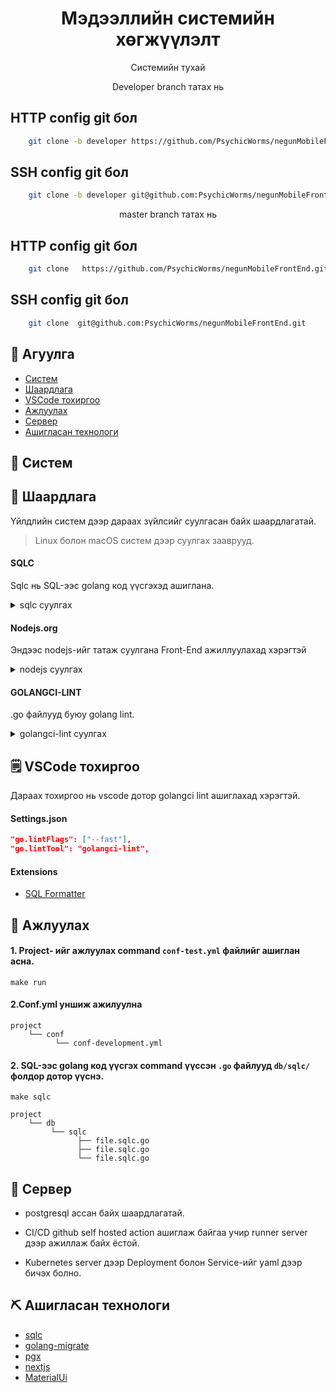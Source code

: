 <h1 align="center">Мэдээллийн системийн хөгжүүлэлт</h1>


<p align="center">
    Системийн тухай
    </br>
</p>

<p align="center">
    Developer branch татах нь
    </br>
</p>

## HTTP config git бол
```sh
    git clone -b developer https://github.com/PsychicWorms/negunMobileFrontEnd.git
```

## SSH config git бол
```sh
    git clone -b developer git@github.com:PsychicWorms/negunMobileFrontEnd.git
```

<p align="center">
    master branch татах нь
    </br>
</p>

## HTTP config git бол
```sh
    git clone   https://github.com/PsychicWorms/negunMobileFrontEnd.git
```

## SSH config git бол
```sh
    git clone  git@github.com:PsychicWorms/negunMobileFrontEnd.git
```

## 📝 Агуулга

- [Систем](#about)
- [Шаардлага](#getting_started)
- ️[VSCode тохиргоо](#vscode)
- [Ажлуулах](#run)
- [Сервер](#deployment)
- [Ашигласан технологи](#built_using)

## 🧐 Систем <a name = "about"></a>


## 🏁 Шаардлага <a name = "getting_started"></a>

Үйлдлийн систем дээр дараах зүйлсийг суулгасан байх шаардлагатай.

> Linux болон macOS систем дээр суулгах зааврууд.

#### SQLC

Sqlc нь SQL-ээс golang код үүсгэхэд ашиглана.

<details>
<summary>sqlc суулгах</summary>

#### MacOS

```sh
brew install sqlc
```

#### Linux

```sh
go install github.com/sqlc-dev/sqlc/cmd/sqlc@latest
```
</details>

#### Nodejs.org 

Эндээс nodejs-ийг татаж суулгана Front-End ажиллуулахад хэрэгтэй
<details>
<summary>nodejs суулгах</summary>

### Linux
```sh
sudo apt install nodejs
```


### MacOS
```sh
/bin/bash -c "$(curl -fsSL https://raw.githubusercontent.com/Homebrew/install/HEAD/install.sh)"

brew install node
```


</details>



#### GOLANGCI-LINT

.go файлууд буюу golang lint.

<details>
<summary>golangci-lint суулгах</summary>

#### Linux

```sh
curl -sSfL https://raw.githubusercontent.com/golangci/golangci-lint/master/install.sh | sh -s -- -b $(go env GOPATH)/bin v1.55.2
```

#### MacOS

```sh
brew install golangci-lint
```

</details>

## 🗒️ VSCode тохиргоо <a name = "vscode"></a>

Дараах тохиргоо нь vscode дотор golangci lint ашиглахад хэрэгтэй.

#### Settings.json

```json
"go.lintFlags": ["--fast"],
"go.lintTool": "golangci-lint",
```

#### Extensions

- [SQL Formatter](https://marketplace.visualstudio.com/items?itemName=adpyke.vscode-sql-formatter)

## 🔧 Ажлуулах <a name = "run"></a>

#### 1. Project- ийг ажлуулах command `conf-test.yml` файлийг ашиглан асна.

```
make run
```

#### 2.Conf.yml уншиж ажилуулна

```
project
    └── conf
          └── conf-development.yml
```

#### 2. SQL-ээс golang код үүсгэх command үүссэн `.go` файлууд `db/sqlc/` фолдор дотор үүснэ.

```
make sqlc
```

```
project
    └── db
         └── sqlc
               ├── file.sqlc.go
               ├── file.sqlc.go
               └── file.sqlc.go
```



## 🚀 Сервер <a name = "deployment"></a>

-  postgresql ассан байх шаардлагатай.

- CI/CD github self hosted action ашиглаж байгаа учир runner server дээр ажиллаж байх ёстой.

- Kubernetes server дээр Deployment болон Service-ийг yaml дээр бичэх болно.

## ⛏️ Ашигласан технологи <a name = "built_using"></a>

- [sqlc](https://github.com/sqlc-dev/sqlc)
- [golang-migrate](https://github.com/golang-migrate/migrate)
- [pgx](https://github.com/jackc/pgx)
- [nextjs](https://nextjs.org/)
- [MaterialUi](https://mui.com/)